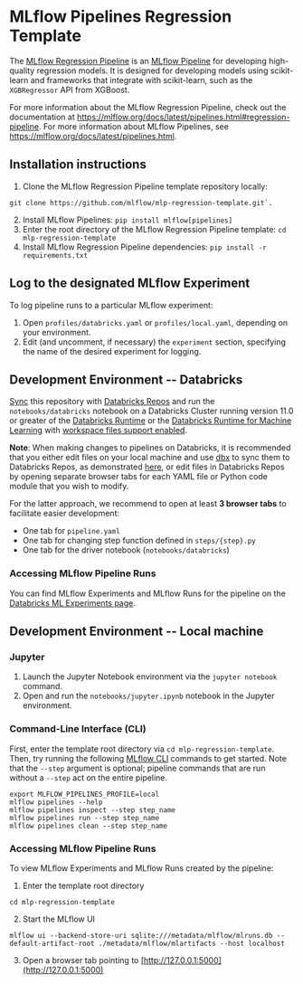 # MLflow Pipelines Regression Template
The [MLflow Regression Pipeline](https://mlflow.org/docs/latest/pipelines.html#regression-pipeline)
is an [MLflow Pipeline](https://mlflow.org/docs/latest/pipelines.html) for developing high-quality
regression models. It is designed for developing models using scikit-learn and frameworks that
integrate with scikit-learn, such as the ``XGBRegressor`` API from XGBoost.

For more information about the MLflow Regression Pipeline, check out the documentation at
https://mlflow.org/docs/latest/pipelines.html#regression-pipeline. For more information about MLflow
Pipelines, see https://mlflow.org/docs/latest/pipelines.html.

## Installation instructions
1. Clone the MLflow Regression Pipeline template repository locally:

```
git clone https://github.com/mlflow/mlp-regression-template.git`.
```

2. Install MLflow Pipelines: `pip install mlflow[pipelines]`
3. Enter the root directory of the MLflow Regression Pipeline template: `cd mlp-regression-template`
4. Install MLflow Regression Pipeline dependencies: `pip install -r requirements.txt`

## Log to the designated MLflow Experiment
To log pipeline runs to a particular MLflow experiment:
1. Open `profiles/databricks.yaml` or `profiles/local.yaml`, depending on your environment.
2. Edit (and uncomment, if necessary) the `experiment` section, specifying the name of the
   desired experiment for logging.

## Development Environment -- Databricks
[Sync](https://docs.databricks.com/repos.html) this repository with
[Databricks Repos](https://docs.databricks.com/repos.html) and run the `notebooks/databricks`
notebook on a Databricks Cluster running version 11.0 or greater of the
[Databricks Runtime](https://docs.databricks.com/runtime/dbr.html) or the
[Databricks Runtime for Machine Learning](https://docs.databricks.com/runtime/mlruntime.html)
with [workspace files support enabled](https://docs.databricks.com/repos.html#work-with-non-notebook-files-in-a-databricks-repo).

**Note**: When making changes to pipelines on Databricks,
it is recommended that you either edit files on your local machine and
use [dbx](https://docs.databricks.com/dev-tools/dbx.html) to sync them to Databricks Repos, as
demonstrated [here](https://mlflow.org/docs/latest/pipelines.html#usage), or edit files in
Databricks Repos by opening separate browser tabs for each YAML file or Python code module that you
wish to modify.

For the latter approach,
we recommend to open at least **3 browser tabs** to facilitate easier development:
- One tab for `pipeline.yaml`
- One tab for changing step function defined in `steps/{step}.py`
- One tab for the driver notebook (`notebooks/databricks`)

### Accessing MLflow Pipeline Runs
You can find MLflow Experiments and MLflow Runs for the pipeline on the
[Databricks ML Experiments page](https://docs.databricks.com/applications/machine-learning/experiments-page.html#experiments).

## Development Environment -- Local machine
### Jupyter

1. Launch the Jupyter Notebook environment via the `jupyter notebook` command.
2. Open and run the `notebooks/jupyter.ipynb` notebook in the Jupyter environment.

### Command-Line Interface (CLI)

First, enter the template root directory via `cd mlp-regression-template`. Then, try running the
following [MLflow CLI](https://mlflow.org/docs/latest/cli.html) commands to get started. Note that
the `--step` argument is optional; pipeline commands that are run without a `--step` act on
the entire pipeline.

```
export MLFLOW_PIPELINES_PROFILE=local
mlflow pipelines --help
mlflow pipelines inspect --step step_name
mlflow pipelines run --step step_name
mlflow pipelines clean --step step_name
```

### Accessing MLflow Pipeline Runs
To view MLflow Experiments and MLflow Runs created by the pipeline:

1. Enter the template root directory

```
cd mlp-regression-template
```

2. Start the MLflow UI

```
mlflow ui --backend-store-uri sqlite:///metadata/mlflow/mlruns.db --default-artifact-root ./metadata/mlflow/mlartifacts --host localhost
```

3. Open a browser tab pointing to [http://127.0.0.1:5000](http://127.0.0.1:5000)
